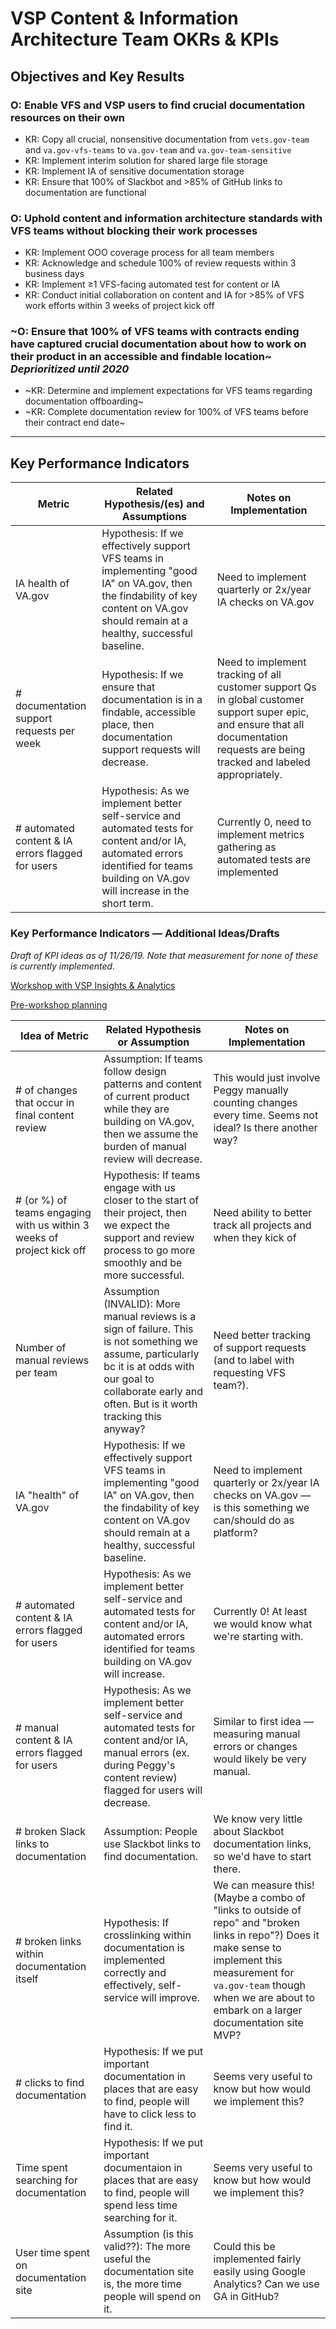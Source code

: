 # VSP Content & Information Architecture Team OKRs & KPIs

## Objectives and Key Results

### O: Enable VFS and VSP users to find crucial documentation resources on their own

- KR: Copy all crucial, nonsensitive documentation from `vets.gov-team` and `va.gov-vfs-teams` to `va.gov-team` and `va.gov-team-sensitive`
- KR: Implement interim solution for shared large file storage
- KR: Implement IA of sensitive documentation storage
- KR: Ensure that 100% of Slackbot and >85% of GitHub links to documentation are functional 

### O: Uphold content and information architecture standards with VFS teams without blocking their work processes 

- KR: Implement OOO coverage process for all team members
- KR: Acknowledge and schedule 100% of review requests within 3 business days
- KR: Implement ≥1 VFS-facing automated test for content or IA
- KR: Conduct initial collaboration on content and IA for >85% of VFS work efforts within 3 weeks of project kick off

### ~O: Ensure that 100% of VFS teams with contracts ending have captured crucial documentation about how to work on their product in an accessible and findable location~ _Deprioritized until 2020_

- ~KR: Determine and implement expectations for VFS teams regarding documentation offboarding~
- ~KR: Complete documentation review for 100% of VFS teams before their contract end date~

---
## Key Performance Indicators

| Metric | Related Hypothesis/(es) and Assumptions | Notes on Implementation | 
|---|---|---|
| IA health of VA.gov | Hypothesis: If we effectively support VFS teams in implementing "good IA" on VA.gov, then the findability of key content on VA.gov should remain at a healthy, successful baseline. | Need to implement quarterly or 2x/year IA checks on VA.gov |
| # documentation support requests per week | Hypothesis: If we ensure that documentation is in a findable, accessible place, then documentation support requests will decrease. | Need to implement tracking of all customer support Qs in global customer support super epic, and ensure that all documentation requests are being tracked and labeled appropriately. |
| # automated content & IA errors flagged for users | Hypothesis: As we implement better self-service and automated tests for content and/or IA, automated errors identified for teams building on VA.gov will increase in the short term. | Currently 0, need to implement metrics gathering as automated tests are implemented |

### Key Performance Indicators — Additional Ideas/Drafts

_Draft of KPI ideas as of 11/26/19. Note that measurement for *none* of these is currently implemented._

[Workshop with VSP Insights & Analytics](https://docs.google.com/spreadsheets/d/1eoYLCAV1pmE0CPXD4npgsPocJZMmvzp2E6lZJrMJgH4/edit#gid=1554481611)

[Pre-workshop planning](https://github.com/department-of-veterans-affairs/va.gov-team/blob/master/teams/vsp/teams/content-ia/kpi-setting-pre-workshop.md)

| Idea of Metric | Related Hypothesis or Assumption | Notes on Implementation |
|---|---|---|
| # of changes that occur in final content review | Assumption: If teams follow design patterns and content of current product while they are building on VA.gov, then we assume the burden of manual review will decrease. | This would just involve Peggy manually counting changes every time. Seems not ideal? Is there another way?| 
| # (or %) of teams engaging with us within 3 weeks of project kick off | Hypothesis: If teams engage with us closer to the start of their project, then we expect the support and review process to go more smoothly and be more successful. | Need ability to better track all projects and when they kick of |
|Number of manual reviews per team| Assumption (INVALID): More manual reviews is a sign of failure. This is not something we assume, particularly bc it is at odds with our goal to collaborate early and often. But is it worth tracking this anyway? | Need better tracking of support requests (and to label with requesting VFS team?). |
| IA "health" of VA.gov | Hypothesis: If we effectively support VFS teams in implementing "good IA" on VA.gov, then the findability of key content on VA.gov should remain at a healthy, successful baseline. | Need to implement quarterly or 2x/year IA checks on VA.gov — is this something we can/should do as platform? | 
| # automated content & IA errors flagged for users | Hypothesis: As we implement better self-service and automated tests for content and/or IA, automated errors identified for teams building on VA.gov will increase. | Currently 0! At least we would know what we're starting with. |
| # manual content & IA errors flagged for users | Hypothesis: As we implement better self-service and automated tests for content and/or IA, manual errors (ex. during Peggy's content review) flagged for users will decrease. | Similar to first idea — measuring manual errors or changes would likely be very manual. |
| # broken Slack links to documentation | Assumption: People use Slackbot links to find documentation. | We know very little about Slackbot documentation links, so we'd have to start there.|
| # broken links within documentation itself | Hypothesis: If crosslinking within documentation is implemented correctly and effectively, self-service will improve. | We can measure this! (Maybe a combo of "links to outside of repo" and "broken links in repo"?) Does it make sense to implement this measurement for `va.gov-team` though when we are about to embark on a larger documentation site MVP? | 
| # clicks to find documentation | Hypothesis: If we put important documentation in places that are easy to find, people will have to click less to find it. | Seems very useful to know but how would we implement this? | 
| Time spent searching for documentation | Hypothesis: If we put important documentaion in places that are easy to find, people will spend less time searching for it. | Seems very useful to know but how would we implement this? | 
| User time spent on documentation site | Assumption (is this valid??): The more useful the documentation site is, the more time people will spend on it. | Could this be implemented fairly easily using Google Analytics? Can we use GA in GitHub? | 
